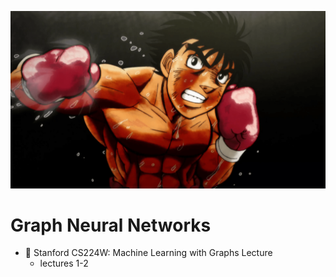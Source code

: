 ![alt text](image.png)
# Graph Neural Networks
- 🎥 Stanford CS224W: Machine Learning with Graphs Lecture
   - lectures 1-2